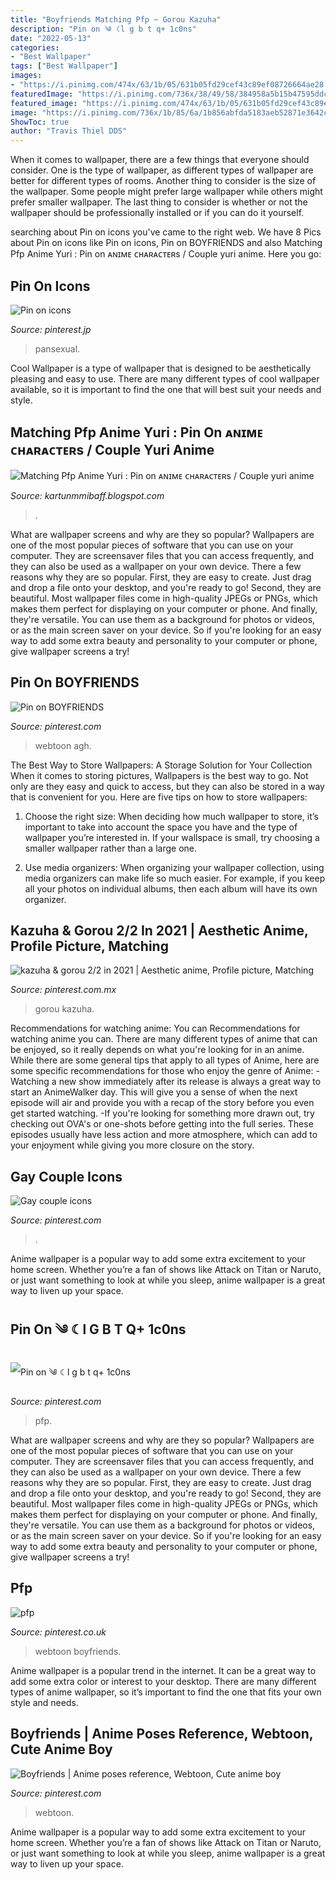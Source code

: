 ```yaml
---
title: "Boyfriends Matching Pfp ~ Gorou Kazuha"
description: "Pin on ༄ ☾l g b t q+ 1c0ns"
date: "2022-05-13"
categories:
- "Best Wallpaper"
tags: ["Best Wallpaper"]
images:
- "https://i.pinimg.com/474x/63/1b/05/631b05fd29cef43c89ef08726664ae28.jpg"
featuredImage: "https://i.pinimg.com/736x/38/49/58/384958a5b15b47595ddc904a1293bd43.jpg"
featured_image: "https://i.pinimg.com/474x/63/1b/05/631b05fd29cef43c89ef08726664ae28.jpg"
image: "https://i.pinimg.com/736x/1b/85/6a/1b856abfda5183aeb52871e3642cf0d1.jpg"
ShowToc: true
author: "Travis Thiel DDS"
---
```



When it comes to wallpaper, there are a few things that everyone should consider. One is the type of wallpaper, as different types of wallpaper are better for different types of rooms. Another thing to consider is the size of the wallpaper. Some people might prefer large wallpaper while others might prefer smaller wallpaper. The last thing to consider is whether or not the wallpaper should be professionally installed or if you can do it yourself.

	

		
searching about Pin on icons you've came to the right web. We have 8 Pics about Pin on icons like Pin on icons, Pin on BOYFRIENDS and also Matching Pfp Anime Yuri : Pin on ᴀɴɪᴍᴇ ᴄʜᴀʀᴀᴄᴛᴇʀs / Couple yuri anime. Here you go:
		
    
## Pin On Icons

<img loading=lazy src="https://i.pinimg.com/736x/74/8b/6d/748b6dcc78dab3aaa74a36098df9a589.jpg" onerror="this.onerror=null;this.src='https://tse4.mm.bing.net/th?id=OIP.evtCkoFDrjLjPKuc-PklNAHaHa&amp;pid=15.1';" alt="Pin on icons">

_Source: pinterest.jp_

>pansexual. 

	

Cool Wallpaper is a type of wallpaper that is designed to be aesthetically pleasing and easy to use. There are many different types of cool wallpaper available, so it is important to find the one that will best suit your needs and style.

    
## Matching Pfp Anime Yuri : Pin On ᴀɴɪᴍᴇ ᴄʜᴀʀᴀᴄᴛᴇʀs / Couple Yuri Anime

<img loading=lazy src="https://lh3.googleusercontent.com/proxy/1Z2UB0PePgjErpQjI0r_s-F1B7GsYhJXij7ResSJ_aeM410O66vZgMwQOZZ9tRCw_x-6XQMSaK58BCGCtakXvoCvz16130x093TgqbWQuumGGRxBOH5hLzpcvQ=w1200-h630-p-k-no-nu" onerror="this.onerror=null;this.src='https://tse4.mm.bing.net/th?id=OIP.h7rWGz_NgXzHtw46PJY0NwHaGV&amp;pid=15.1';" alt="Matching Pfp Anime Yuri : Pin on ᴀɴɪᴍᴇ ᴄʜᴀʀᴀᴄᴛᴇʀs / Couple yuri anime">

_Source: kartunmmibaff.blogspot.com_

>. 

	

What are wallpaper screens and why are they so popular?
Wallpapers are one of the most popular pieces of software that you can use on your computer. They are screensaver files that you can access frequently, and they can also be used as a wallpaper on your own device. There a few reasons why they are so popular. First, they are easy to create. Just drag and drop a file onto your desktop, and you're ready to go! Second, they are beautiful. Most wallpaper files come in high-quality JPEGs or PNGs, which makes them perfect for displaying on your computer or phone. And finally, they're versatile. You can use them as a background for photos or videos, or as the main screen saver on your device. So if you're looking for an easy way to add some extra beauty and personality to your computer or phone, give wallpaper screens a try!

    
## Pin On BOYFRIENDS

<img loading=lazy src="https://i.pinimg.com/736x/1b/85/6a/1b856abfda5183aeb52871e3642cf0d1.jpg" onerror="this.onerror=null;this.src='https://tse2.mm.bing.net/th?id=OIP.8MS8DvpwF-dUejUJ7OKB3AHaKW&amp;pid=15.1';" alt="Pin on BOYFRIENDS">

_Source: pinterest.com_

>webtoon agh. 

	

The Best Way to Store Wallpapers: A Storage Solution for Your Collection
When it comes to storing pictures, Wallpapers is the best way to go. Not only are they easy and quick to access, but they can also be stored in a way that is convenient for you. Here are five tips on how to store wallpapers:
1) Choose the right size: When deciding how much wallpaper to store, it’s important to take into account the space you have and the type of wallpaper you’re interested in. If your wallspace is small, try choosing a smaller wallpaper rather than a large one.

2) Use media organizers: When organizing your wallpaper collection, using media organizers can make life so much easier. For example, if you keep all your photos on individual albums, then each album will have its own organizer.

    
## Kazuha &amp; Gorou 2/2 In 2021 | Aesthetic Anime, Profile Picture, Matching

<img loading=lazy src="https://i.pinimg.com/736x/4d/e3/ff/4de3ffc1c8870265e3d08df045b2d5c6.jpg" onerror="this.onerror=null;this.src='https://tse3.mm.bing.net/th?id=OIP.RsOCbGZPkv7ueABs6nGrCQHaHa&amp;pid=15.1';" alt="kazuha &amp; gorou 2/2 in 2021 | Aesthetic anime, Profile picture, Matching">

_Source: pinterest.com.mx_

>gorou kazuha. 

	

Recommendations for watching anime: You can
Recommendations for watching anime you can. There are many different types of anime that can be enjoyed, so it really depends on what you're looking for in an anime. While there are some general tips that apply to all types of Anime, here are some specific recommendations for those who enjoy the genre of Anime: 
-Watching a new show immediately after its release is always a great way to start an AnimeWalker day. This will give you a sense of when the next episode will air and provide you with a recap of the story before you even get started watching. 
-If you're looking for something more drawn out, try checking out OVA's or one-shots before getting into the full series. These episodes usually have less action and more atmosphere, which can add to your enjoyment while giving you more closure on the story.

    
## Gay Couple Icons

<img loading=lazy src="https://i.pinimg.com/236x/18/bb/d3/18bbd3fb1b9ff9a6dfe66f734354fe81.jpg" onerror="this.onerror=null;this.src='https://tse1.mm.bing.net/th?id=OIP.7ZRrikVdCrZkdlAae2wPWQAAAA&amp;pid=15.1';" alt="Gay couple icons">

_Source: pinterest.com_

>. 

	

Anime wallpaper is a popular way to add some extra excitement to your home screen. Whether you’re a fan of shows like Attack on Titan or Naruto, or just want something to look at while you sleep, anime wallpaper is a great way to liven up your space.

    
## Pin On ༄ ☾l G B T Q+ 1c0ns

<img loading=lazy src="https://i.pinimg.com/736x/38/49/58/384958a5b15b47595ddc904a1293bd43.jpg" onerror="this.onerror=null;this.src='https://tse3.mm.bing.net/th?id=OIP.2bS-S1bRI0lSGq0StThjcwHaHa&amp;pid=15.1';" alt="Pin on ༄ ☾l g b t q+ 1c0ns">

_Source: pinterest.com_

>pfp. 

	

What are wallpaper screens and why are they so popular?
Wallpapers are one of the most popular pieces of software that you can use on your computer. They are screensaver files that you can access frequently, and they can also be used as a wallpaper on your own device. There a few reasons why they are so popular. First, they are easy to create. Just drag and drop a file onto your desktop, and you're ready to go! Second, they are beautiful. Most wallpaper files come in high-quality JPEGs or PNGs, which makes them perfect for displaying on your computer or phone. And finally, they're versatile. You can use them as a background for photos or videos, or as the main screen saver on your device. So if you're looking for an easy way to add some extra beauty and personality to your computer or phone, give wallpaper screens a try!

    
## Pfp

<img loading=lazy src="https://i.pinimg.com/474x/63/1b/05/631b05fd29cef43c89ef08726664ae28.jpg" onerror="this.onerror=null;this.src='https://tse2.mm.bing.net/th?id=OIP.iNwLG7i2KXY-1I4d9BzwZgAAAA&amp;pid=15.1';" alt="pfp">

_Source: pinterest.co.uk_

>webtoon boyfriends. 

	

Anime wallpaper is a popular trend in the internet. It can be a great way to add some extra color or interest to your desktop. There are many different types of anime wallpaper, so it’s important to find the one that fits your own style and needs.

    
## Boyfriends | Anime Poses Reference, Webtoon, Cute Anime Boy

<img loading=lazy src="https://i.pinimg.com/736x/4b/80/58/4b805817655c2306fb1719182e0bb94c.jpg" onerror="this.onerror=null;this.src='https://tse1.mm.bing.net/th?id=OIP.GvZ9Qn3gXR4x1STGPBmXewHaF9&amp;pid=15.1';" alt="Boyfriends | Anime poses reference, Webtoon, Cute anime boy">

_Source: pinterest.com_

>webtoon. 

	

Anime wallpaper is a popular way to add some extra excitement to your home screen. Whether you’re a fan of shows like Attack on Titan or Naruto, or just want something to look at while you sleep, anime wallpaper is a great way to liven up your space.

